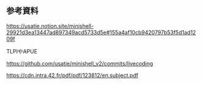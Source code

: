 ## 参考資料
https://usatie.notion.site/minishell-29921d3ea13447ad897349acd5733d5e#155a4af10cb9420797b53f5d1ad1209f

TLPIやAPUE

https://github.com/usatie/minishell_v2/commits/livecoding

https://cdn.intra.42.fr/pdf/pdf/123812/en.subject.pdf